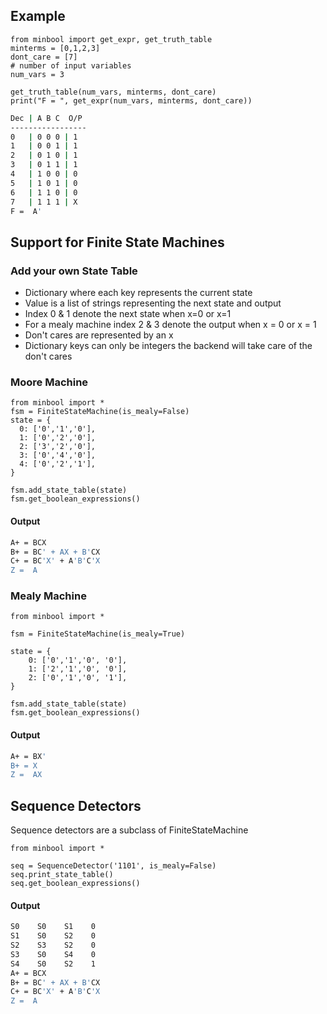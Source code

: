 ## Example 
```python3
from minbool import get_expr, get_truth_table
minterms = [0,1,2,3]
dont_care = [7]
# number of input variables
num_vars = 3

get_truth_table(num_vars, minterms, dont_care)
print("F = ", get_expr(num_vars, minterms, dont_care))
```

```sh
Dec | A B C  O/P
-----------------
0   | 0 0 0 | 1
1   | 0 0 1 | 1
2   | 0 1 0 | 1
3   | 0 1 1 | 1
4   | 1 0 0 | 0
5   | 1 0 1 | 0
6   | 1 1 0 | 0
7   | 1 1 1 | X
F =  A'
```

## Support for Finite State Machines

### Add your own State Table 
- Dictionary where each key represents the current state 
- Value is a list of strings representing the next state and output  
- Index 0 & 1 denote the next state when x=0 or x=1  
- For a mealy machine index 2 & 3 denote the output when x = 0 or x = 1 
- Don't cares are represented by an x
- Dictionary keys can only be integers the backend will take care of the don't cares

### Moore Machine
  
  ```python3
from minbool import * 
fsm = FiniteStateMachine(is_mealy=False)
state = {
    0: ['0','1','0'],
    1: ['0','2','0'],
    2: ['3','2','0'],
    3: ['0','4','0'],
    4: ['0','2','1'],
}

fsm.add_state_table(state)
fsm.get_boolean_expressions()
```
#### Output
```sh
A+ = BCX
B+ = BC' + AX + B'CX
C+ = BC'X' + A'B'C'X
Z =  A
```

### Mealy Machine 
```python3
from minbool import * 

fsm = FiniteStateMachine(is_mealy=True)

state = {
    0: ['0','1','0', '0'],
    1: ['2','1','0', '0'],
    2: ['0','1','0', '1'],
}

fsm.add_state_table(state)
fsm.get_boolean_expressions()
```
#### Output
```sh
A+ = BX'
B+ = X
Z =  AX
```

## Sequence Detectors 
Sequence detectors are a subclass of FiniteStateMachine 

```python3
from minbool import *

seq = SequenceDetector('1101', is_mealy=False)
seq.print_state_table()
seq.get_boolean_expressions()
```

#### Output
```sh
S0    S0    S1    0
S1    S0    S2    0
S2    S3    S2    0
S3    S0    S4    0
S4    S0    S2    1
A+ = BCX
B+ = BC' + AX + B'CX
C+ = BC'X' + A'B'C'X
Z =  A
```





